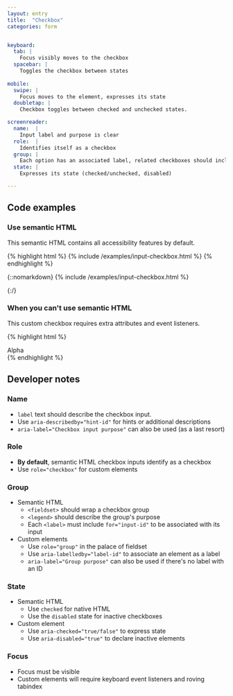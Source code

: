 ```yaml
---
layout: entry
title:  "Checkbox"
categories: form


keyboard:
  tab: |
    Focus visibly moves to the checkbox
  spacebar: |
    Toggles the checkbox between states
      
mobile:
  swipe: |
    Focus moves to the element, expresses its state
  doubletap: |
    Checkbox toggles between checked and unchecked states.

screenreader:
  name:  |
    Input label and purpose is clear
  role:  |
    Identifies itself as a checkbox
  group: |
    Each option has an associated label, related checkboxes should include a group name
  state: |
    Expresses its state (checked/unchecked, disabled)

---
```


## Code examples

### Use semantic HTML
This semantic HTML contains all accessibility features by default.

{% highlight html %}
{% include /examples/input-checkbox.html %}
{% endhighlight %}

{::nomarkdown}
<example>
{% include /examples/input-checkbox.html %}
</example>

{:/}

### When you can't use semantic HTML

This custom checkbox requires extra attributes and event listeners.

{% highlight html %}
<div role="checkbox" tabindex="0" aria-checked="true">
  Alpha
</div>
{% endhighlight %}

## Developer notes

### Name
- `label` text should describe the checkbox input.
- Use `aria-describedby="hint-id"` for hints or additional descriptions
- `aria-label="Checkbox input purpose"` can also be used (as a last resort)

### Role
- **By default**, semantic HTML checkbox inputs identify as a checkbox
- Use `role="checkbox"` for custom elements

### Group
- Semantic HTML
    - `<fieldset>` should wrap a checkbox group
    - `<legend>` should describe the group's purpose
    - Each `<label>` must include `for="input-id"` to be associated with its input
- Custom elements
    - Use `role="group"` in the palace of fieldset
    - Use `aria-labelledby="label-id"` to associate an element as a label
    - `aria-label="Group purpose"` can also be used if there's no label with an ID

### State
- Semantic HTML
    - Use `checked` for native HTML
    - Use the `disabled` state for inactive checkboxes
- Custom element
    - Use `aria-checked="true/false"` to express state
    - Use `aria-disabled="true"` to declare inactive elements

### Focus
- Focus must be visible
- Custom elements will require keyboard event listeners and roving tabindex


